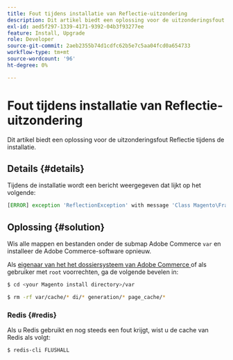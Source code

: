 ```yaml
---
title: Fout tijdens installatie van Reflectie-uitzondering
description: Dit artikel biedt een oplossing voor de uitzonderingsfout Reflectie tijdens de installatie.
exl-id: aed5f297-1339-4171-9392-04b3f93277ee
feature: Install, Upgrade
role: Developer
source-git-commit: 2aeb2355b74d1cdfc62b5e7c5aa04fcd0a654733
workflow-type: tm+mt
source-wordcount: '96'
ht-degree: 0%

---
```


# Fout tijdens installatie van Reflectie-uitzondering

Dit artikel biedt een oplossing voor de uitzonderingsfout Reflectie tijdens de installatie.

## Details {#details}

Tijdens de installatie wordt een bericht weergegeven dat lijkt op het volgende:

```php
[ERROR] exception 'ReflectionException' with message 'Class Magento\Framework\StoreManagerInterface does not exist' in /<path>/lib/internal/Magento/Framework/Code/Reader/ClassReader.php
```

## Oplossing {#solution}

Wis alle mappen en bestanden onder de submap Adobe Commerce `var` en installeer de Adobe Commerce-software opnieuw.

Als [ eigenaar van het het dossiersysteem van Adobe Commerce ](https://experienceleague.adobe.com/nl/docs/commerce-operations/installation-guide/prerequisites/file-system/overview) of als gebruiker met `root` voorrechten, ga de volgende bevelen in:

```bash
$ cd <your Magento install directory>/var
```

```bash
$ rm -rf var/cache/* di/* generation/* page_cache/*
```

### Redis {#redis}

Als u Redis gebruikt en nog steeds een fout krijgt, wist u de cache van Redis als volgt:

```bash
$ redis-cli FLUSHALL
```
